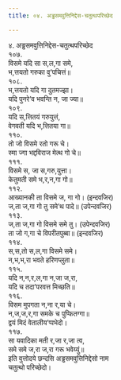 ```yaml
---
title: ०४. अड्ढसमवुत्तिनिद्देस-चतुत्थपरिच्छेद

---
```

४. अड्ढसमवुत्तिनिद्देस-चतुत्थपरिच्छेद  
१०७.  
विसमे यदि सा स,ल,गा समे,  
भ,त्तयतो गरुका वु’पचित्तं॥  
१०८.  
भ,त्तयतो यदि गा दुतमज्झा।  
यदि पुनरे’व भवन्ति न, जा ज्या॥  
१०९.  
यदि स,त्तितयं गरुयुत्तं,  
वेगवती यदि भ,त्तितया गा॥  
११०.  
तो जो विसमे रतो गरू चे।  
स्मा ज्गा भद्दविराज मेत्थ गो चे॥  
१११.  
विसमे स, जा स,गरु,युत्ता।  
केतुमती समे भ,र,न,गा गो॥  
११२.  
आख्यानकी ता विसमे ज, गा गो। (इन्दवजिर)  
ज,ता ज,गा गो तु समे’थ पादे॥ (उपेन्दवजिर)  
११३.  
ज,ता ज,गा गो विसमे समे तु। (उपेन्दवजिर)  
ता जो ग,गा चे विपरीतपुब्बा॥ (इन्दवजिर)  
११४.  
स,स,तो स,ल,गा विसमे समे।  
न,भ,भ,रा भवते हरिणप्‍लुता॥  
११५.  
यदि न,न,र,ल,गा न,जा ज,रा,  
यदि च तदा’परवत्त मिच्छति॥  
११६.  
विसम मुपगता न,ना र,या चे।  
न,ज,ज,र,गा समके च पुप्फितग्गा॥  
द्वयं मिदं वेतालीय’प्पभेदो।  
११७.  
सा यवादिका मती र,जा र,जा त्व,  
समे समे ज,रा ज,रा गरू भवेय्युं॥  
इति वुत्तोदये छन्दसि अड्ढसमवुत्तिनिद्देसो नाम  
चतुत्थो परिच्छेदो।  
